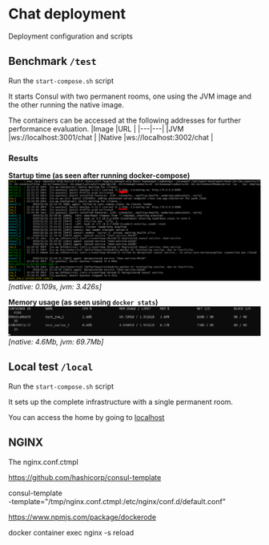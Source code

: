 # Chat deployment

Deployment configuration and scripts

## Benchmark `/test`

Run the `start-compose.sh` script

It starts Consul with two permanent rooms, one using the JVM image and the other running the native image.

The containers can be accessed at the following addresses for further performance evaluation.
|Image |URL |
|---|---|
|JVM |ws://localhost:3001/chat |
|Native |ws://localhost:3002/chat |


### Results
**Startup time (as seen after running docker-compose)**
![Startup time](test/assets/jvm_vs_native_init.PNG)
*[native: 0.109s, jvm: 3.426s]*

**Memory usage (as seen using `docker stats`)**
![Memory usage](test/assets/jvm_vs_native_memory.PNG)
*[native: 4.6Mb, jvm: 69.7Mb]*

## Local test `/local`

Run the `start-compose.sh` script

It sets up the complete infrastructure with a single permanent room.

You can access the home by going to [localhost](http://127.0.0.1/)

## NGINX

The nginx.conf.ctmpl 

https://github.com/hashicorp/consul-template

consul-template \
  -template="/tmp/nginx.conf.ctmpl:/etc/nginx/conf.d/default.conf"

https://www.npmjs.com/package/dockerode

docker container exec <container> nginx -s reload